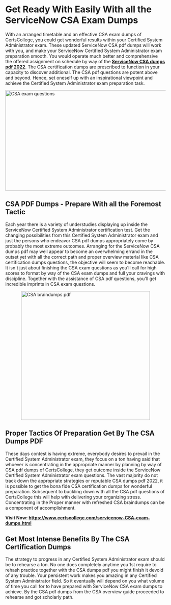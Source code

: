 <h1><strong>Get Ready With Easily With all the ServiceNow CSA Exam Dumps&nbsp;</strong></h1>
<p><span style="font-weight: 400;">With an arranged timetable and an effective  CSA exam dumps of CertsCollege, you could get wonderful results within your Certified System Administrator exam. These updated ServiceNow CSA pdf dumps will work with you, and make your ServiceNow Certified System Administrator exam preparation smooth. You would operate much better and comprehensive the offered assignment on schedule by way of the <strong><a href="https://www.certscollege.com/servicenow-CSA-exam-dumps.html">ServiceNow CSA dumps pdf 2022</a></strong>. The CSA certification dumps are prescribed to function in your capacity to discover additional. The  CSA pdf questions are potent above and beyond. Hence, set oneself up with an inspirational viewpoint and achieve the Certified System Administrator exam preparation task.&nbsp;</span></p>
<p><span style="font-weight: 400;"><img style="display: block; margin-left: auto; margin-right: auto;" src="https://i.ibb.co/CPDK3ps/Yellow-and-Blue-Initiative-Blog-Banner.png" alt="CSA exam questions" width="559" height="315" /></span></p>
<h2><strong>CSA PDF Dumps - Prepare With all the Foremost Tactic</strong></h2>
<p><span style="font-weight: 400;">Each year there is a variety of understudies displaying up inside the ServiceNow Certified System Administrator certification test. Get the changing possibilities from this Certified System Administrator exam and just the persons who endeavor CSA pdf dumps appropriately come by probably the most extreme outcomes. Arranging for the ServiceNow CSA dumps pdf may well appear to become an overwhelming errand in the outset yet with all the correct path and proper overview material like CSA certification dumps questions, the objective will seem to become reachable. It isn't just about finishing the CSA exam questions as you'll call for high scores to format by way of the CSA exam dumps and full your cravings with discipline. Together with the assistance of CSA pdf questions, you'll get incredible imprints in CSA exam questions.</span></p>
<p><span style="font-weight: 400;"><a href="https://tinyurl.com/y3pvr5ys"><img style="display: block; margin-left: auto; margin-right: auto;" src="https://i.ibb.co/9tMrhdY/Teacher-Appreciation-Invitation.png" alt="CSA braindumps pdf " width="404" height="404" /></a></span></p>
<h2><strong>Proper Tactics Of Preparation Get By The CSA Dumps PDF</strong></h2>
<p><span style="font-weight: 400;">These days contest is having extreme, everybody desires to prevail in the Certified System Administrator exam, they focus on a ton having said that whoever is concentrating in the appropriate manner by planning by way of CSA pdf dumps of CertsCollege, they get outcome inside the ServiceNow Certified System Administrator exam questions. The vast majority do not track down the appropriate strategies or reputable CSA dumps pdf 2022, it is possible to get the bona fide CSA certification dumps for wonderful preparation. Subsequent to buckling down with all the  CSA pdf questions of CertsCollege this will help with delivering your organizing stress. Concentrating in the Proper manner with refreshed CSA braindumps can be a component of accomplishment.</span></p>
<p><span style="font-weight: 400;"><strong>Visit Now: <a href="https://www.certscollege.com/servicenow-CSA-exam-dumps.html">https://www.certscollege.com/servicenow-CSA-exam-dumps.html</a></strong></span></p>
<h2><strong>Get Most Intense Benefits By The CSA Certification Dumps</strong></h2>
<p><span style="font-weight: 400;">The strategy to progress in any Certified System Administrator exam should be to rehearse a ton. No one does completely anytime you 1st require to rehash practice together with the CSA dumps pdf you might finish it devoid of any trouble. Your persistent work makes you amazing in any Certified System Administrator field. So it eventually will depend on you what volume of time you call for to have prepared with ServiceNow CSA exam dumps to achieve. By the CSA pdf dumps from the CSA overview guide proceeded to rehearse and got scholarly path.</span></p>

